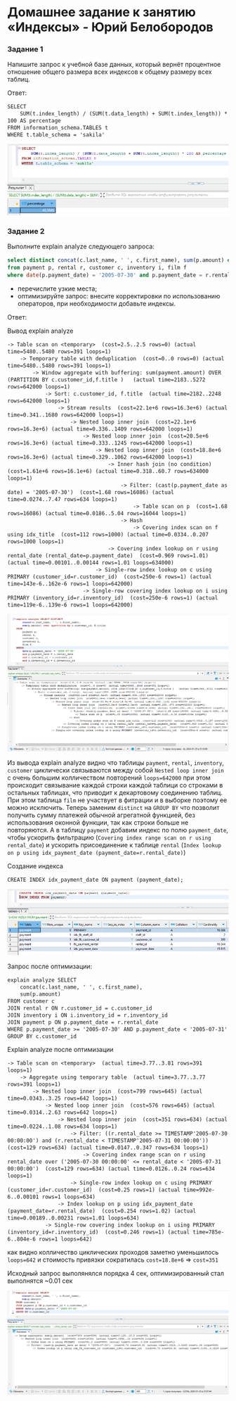 # Домашнее задание к занятию «Индексы» - Юрий Белобородов


### Задание 1

Напишите запрос к учебной базе данных, который вернёт процентное отношение общего размера всех индексов к общему размеру всех таблиц.

Ответ:

```
SELECT 
	SUM(t.index_length) / (SUM(t.data_length) + SUM(t.index_length)) * 100 AS percentage 
FROM information_schema.TABLES t
WHERE t.table_schema = 'sakila'
```

![1-1.png](https://github.com/Zikin18/SYS-25_12.05/blob/master/1-1.png)


### Задание 2

Выполните explain analyze следующего запроса:
```sql
select distinct concat(c.last_name, ' ', c.first_name), sum(p.amount) over (partition by c.customer_id, f.title)
from payment p, rental r, customer c, inventory i, film f
where date(p.payment_date) = '2005-07-30' and p.payment_date = r.rental_date and r.customer_id = c.customer_id and i.inventory_id = r.inventory_id
```
- перечислите узкие места;
- оптимизируйте запрос: внесите корректировки по использованию операторов, при необходимости добавьте индексы.

Ответ:

Вывод explain analyze
```
-> Table scan on <temporary>  (cost=2.5..2.5 rows=0) (actual time=5480..5480 rows=391 loops=1)
    -> Temporary table with deduplication  (cost=0..0 rows=0) (actual time=5480..5480 rows=391 loops=1)
        -> Window aggregate with buffering: sum(payment.amount) OVER (PARTITION BY c.customer_id,f.title )   (actual time=2183..5272 rows=642000 loops=1)
            -> Sort: c.customer_id, f.title  (actual time=2182..2248 rows=642000 loops=1)
                -> Stream results  (cost=22.1e+6 rows=16.3e+6) (actual time=0.341..1680 rows=642000 loops=1)
                    -> Nested loop inner join  (cost=22.1e+6 rows=16.3e+6) (actual time=0.336..1409 rows=642000 loops=1)
                        -> Nested loop inner join  (cost=20.5e+6 rows=16.3e+6) (actual time=0.333..1245 rows=642000 loops=1)
                            -> Nested loop inner join  (cost=18.8e+6 rows=16.3e+6) (actual time=0.329..1062 rows=642000 loops=1)
                                -> Inner hash join (no condition)  (cost=1.61e+6 rows=16.1e+6) (actual time=0.318..60.7 rows=634000 loops=1)
                                    -> Filter: (cast(p.payment_date as date) = '2005-07-30')  (cost=1.68 rows=16086) (actual time=0.0274..7.47 rows=634 loops=1)
                                        -> Table scan on p  (cost=1.68 rows=16086) (actual time=0.0186..5.04 rows=16044 loops=1)
                                    -> Hash
                                        -> Covering index scan on f using idx_title  (cost=112 rows=1000) (actual time=0.0334..0.207 rows=1000 loops=1)
                                -> Covering index lookup on r using rental_date (rental_date=p.payment_date)  (cost=0.969 rows=1.01) (actual time=0.00101..0.00144 rows=1.01 loops=634000)
                            -> Single-row index lookup on c using PRIMARY (customer_id=r.customer_id)  (cost=250e-6 rows=1) (actual time=143e-6..162e-6 rows=1 loops=642000)
                        -> Single-row covering index lookup on i using PRIMARY (inventory_id=r.inventory_id)  (cost=250e-6 rows=1) (actual time=119e-6..139e-6 rows=1 loops=642000)
```

![2_slow.png](https://github.com/Zikin18/SYS-25_12.05/blob/master/2_slow.png)

Из вывода explain analyze видно что таблицы `payment`, `rental`, `inventory`, `customer` циклически связываются между собой `Nested loop inner join` с очень большим колличеством повторений `loops=642000` при этом происходит связывание каждой строки каждой таблици со строками в остальных таблицах, что приводит к декартовому соединению таблиц. При этом таблица `film` не участвует в фитрации и в выборке поэтому ее можно исключить. Теперь заменим `distinct` на `GROUP BY` что позволит получить сумму платежей обычной агрегатной функцией, без использования оконной функции, так как строки больше не повторяются. А в таблицу `payment` добавим индекс по полю `payment_date`, чтобы ускорить фильтрацию (`Covering index range scan on r using rental_date`) и ускорить присоединение к таблице `rental` (`Index lookup on p using idx_payment_date (payment_date=r.rental_date)`)

Создание индекса
```
CREATE INDEX idx_payment_date ON payment (payment_date);
```

![2_create_index.png](https://github.com/Zikin18/SYS-25_12.05/blob/master/2_create_index.png)

Запрос после оптимизации:
```
explain analyze SELECT
	concat(c.last_name, ' ', c.first_name), 
	sum(p.amount)
FROM customer c
JOIN rental r ON r.customer_id = c.customer_id 
JOIN inventory i ON i.inventory_id = r.inventory_id
JOIN payment p ON p.payment_date = r.rental_date 
WHERE p.payment_date >= '2005-07-30' AND p.payment_date < '2005-07-31'
GROUP BY c.customer_id
```

Explain analyze после оптимизации
```
-> Table scan on <temporary>  (actual time=3.77..3.81 rows=391 loops=1)
    -> Aggregate using temporary table  (actual time=3.77..3.77 rows=391 loops=1)
        -> Nested loop inner join  (cost=799 rows=645) (actual time=0.0343..3.25 rows=642 loops=1)
            -> Nested loop inner join  (cost=576 rows=645) (actual time=0.0314..2.63 rows=642 loops=1)
                -> Nested loop inner join  (cost=351 rows=634) (actual time=0.0224..1.08 rows=634 loops=1)
                    -> Filter: ((r.rental_date >= TIMESTAMP'2005-07-30 00:00:00') and (r.rental_date < TIMESTAMP'2005-07-31 00:00:00'))  (cost=129 rows=634) (actual time=0.0147..0.347 rows=634 loops=1)
                        -> Covering index range scan on r using rental_date over ('2005-07-30 00:00:00' <= rental_date < '2005-07-31 00:00:00')  (cost=129 rows=634) (actual time=0.0126..0.24 rows=634 loops=1)
                    -> Single-row index lookup on c using PRIMARY (customer_id=r.customer_id)  (cost=0.25 rows=1) (actual time=992e-6..0.00101 rows=1 loops=634)
                -> Index lookup on p using idx_payment_date (payment_date=r.rental_date)  (cost=0.254 rows=1.02) (actual time=0.00189..0.00231 rows=1.01 loops=634)
            -> Single-row covering index lookup on i using PRIMARY (inventory_id=r.inventory_id)  (cost=0.246 rows=1) (actual time=785e-6..804e-6 rows=1 loops=642)
```

как видно колличество циклических проходов заметно уменьшилось `loops=642` и стоимость привязки сократилась `cost=18.8e+6` => `cost=351`

Исходный запрос выполянялся порядка 4 сек, оптимизированный стал выполнятся ~0.01 сек

![2_faster.png](https://github.com/Zikin18/SYS-25_12.05/blob/master/2_faster.png)
